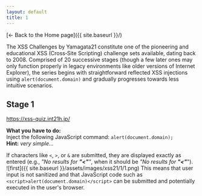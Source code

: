 ```yaml
---
layout: default
title: 1
---
```

[← Back to the Home page]({{ site.baseurl }}/)


The XSS Challenges by Yamagata21 constitute one of the pioneering and educational XSS (Cross‑Site Scripting) challenge sets available, dating back to 2008. Comprised of 20 successive stages (though a few later ones may only function properly in legacy environments like older versions of Internet Explorer), the series begins with straightforward reflected XSS injections using `alert(document.domain)` and gradually progresses towards less intuitive scenarios.

## Stage 1
https://xss-quiz.int21h.jp/


**What you have to do:**  
Inject the following JavaScript command: `alert(document.domain);`
**Hint:** *very simple...*

If characters like `<`, `>`, or `&` are submitted, they are displayed exactly as entered (e.g., _"No results for **"<"**"_, when it should be _"No results for **"<"**_").  
![first]({{ site.baseurl }}/assets/images/xss21/1/1.png)
This means that user input is not sanitized and that JavaScript code such as `<script>alert(document.domain)</script>` can be submitted and potentially executed in the user's browser.